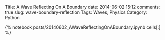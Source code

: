 Title: A Wave Reflecting On A Boundary
date: 2014-06-02 15:12
comments: true
slug: wave-boundary-reflection
Tags: Waves, Physics
Category: Python

{% notebook posts/20140602_AWaveReflectingOnABoundary.ipynb cells[:] %}

